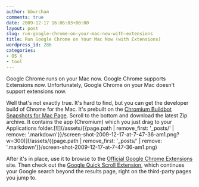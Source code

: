 ```yaml
---
author: bburcham
comments: true
date: 2009-12-17 16:06:03+00:00
layout: post
slug: run-google-chrome-on-your-mac-now-with-extensions
title: Run Google Chrome on Your Mac Now (with Extensions)
wordpress_id: 286
categories:
- OS X
- tool
---
```


Google Chrome runs on your Mac now. Google Chrome supports Extensions now. Unfortunately, Google Chrome on your Mac doesn't support extensions now.

Well that's not exactly true. It's hard to find, but you can get the developer build of Chrome for the Mac. It's prebuilt on the [Chromium Buildbot Snapshots for Mac Page](http://build.chromium.org/buildbot/snapshots/chromium-rel-mac/). Scroll to the bottom and download the latest Zip archive. It contains the app (Chromium) which you just drag to your Applications folder.[![](/assets/{{page.path | remove_first: '_posts/' | remove: '.markdown'}}/screen-shot-2009-12-17-at-7-47-36-am1.png?w=300)](/assets/{{page.path | remove_first: '_posts/' | remove: '.markdown'}}/screen-shot-2009-12-17-at-7-47-36-am1.png)

After it's in place, use it to browse to the [Official Google Chrome Extensions](https://chrome.google.com/extensions/) site. Then check out the [Google Quick Scroll Extension](https://chrome.google.com/extensions/detail/okanipcmceoeemlbjnmnbdibhgpbllgc), which continues your Google search beyond the results page, right on the third-party pages you jump to.
